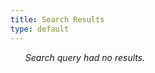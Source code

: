 ```yaml
---
title: Search Results
type: default
---
```


<!-- DO NOT MODIFY THE CONTENTS OF THIS FILE UNLESS YOU SPECIFICALLY KNOW WHAT YOU ARE DOING. -->

<div id="wiki-searchResults">
    <ul>
        <i>Search query had no results.</i>
    </ul>
</div>

<style>
    #wiki-searchResults ul {
        list-style-type: none;
        margin-bottom: 32px;
    }
    #wiki-searchResults h2 {
        margin: 0px;
    }
    #wiki-searchResults li {
        margin-bottom: 16px;
    }
</style>